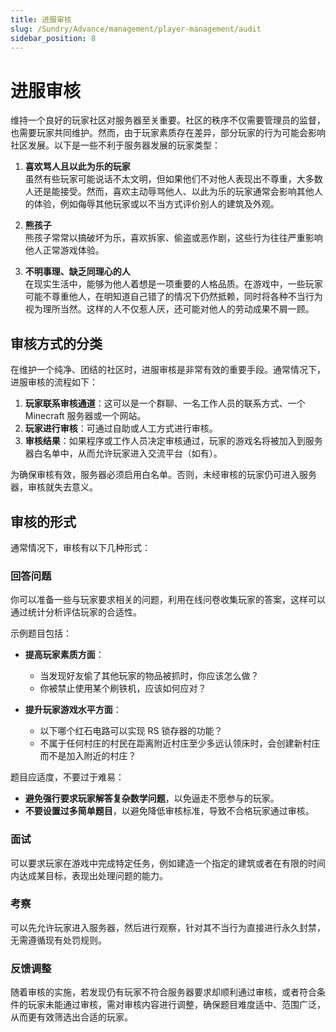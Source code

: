 ```yaml
---
title: 进服审核
slug: /Sundry/Advance/management/player-management/audit
sidebar_position: 8
---
```


# 进服审核

维持一个良好的玩家社区对服务器至关重要。社区的秩序不仅需要管理员的监督，也需要玩家共同维护。然而，由于玩家素质存在差异，部分玩家的行为可能会影响社区发展。以下是一些不利于服务器发展的玩家类型：

1. **喜欢骂人且以此为乐的玩家**  
   虽然有些玩家可能说话不太文明，但如果他们不对他人表现出不尊重，大多数人还是能接受。然而，喜欢主动辱骂他人、以此为乐的玩家通常会影响其他人的体验，例如侮辱其他玩家或以不当方式评价别人的建筑及外观。

2. **熊孩子**  
   熊孩子常常以搞破坏为乐，喜欢拆家、偷盗或恶作剧，这些行为往往严重影响他人正常游戏体验。

3. **不明事理、缺乏同理心的人**  
   在现实生活中，能够为他人着想是一项重要的人格品质。在游戏中，一些玩家可能不尊重他人，在明知道自己错了的情况下仍然抵赖，同时将各种不当行为视为理所当然。这样的人不仅惹人厌，还可能对他人的劳动成果不屑一顾。

## 审核方式的分类

在维护一个纯净、团结的社区时，进服审核是非常有效的重要手段。通常情况下，进服审核的流程如下：

1. **玩家联系审核通道**：这可以是一个群聊、一名工作人员的联系方式、一个 Minecraft 服务器或一个网站。
2. **玩家进行审核**：可通过自助或人工方式进行审核。
3. **审核结果**：如果程序或工作人员决定审核通过，玩家的游戏名将被加入到服务器白名单中，从而允许玩家进入交流平台（如有）。

为确保审核有效，服务器必须启用白名单。否则，未经审核的玩家仍可进入服务器，审核就失去意义。

## 审核的形式

通常情况下，审核有以下几种形式：

### 回答问题

你可以准备一些与玩家要求相关的问题，利用在线问卷收集玩家的答案，这样可以通过统计分析评估玩家的合适性。

示例题目包括：

- **提高玩家素质方面**：

  - 当发现好友偷了其他玩家的物品被抓时，你应该怎么做？
  - 你被禁止使用某个刷铁机，应该如何应对？

- **提升玩家游戏水平方面**：
  - 以下哪个红石电路可以实现 RS 锁存器的功能？
  - 不属于任何村庄的村民在距离附近村庄至少多远认领床时，会创建新村庄而不是加入附近的村庄？

题目应适度，不要过于难易：

- **避免强行要求玩家解答复杂数学问题**，以免逼走不愿参与的玩家。
- **不要设置过多简单题目**，以避免降低审核标准，导致不合格玩家通过审核。

### 面试

可以要求玩家在游戏中完成特定任务，例如建造一个指定的建筑或者在有限的时间内达成某目标，表现出处理问题的能力。

### 考察

可以先允许玩家进入服务器，然后进行观察，针对其不当行为直接进行永久封禁，无需遵循现有处罚规则。

### 反馈调整

随着审核的实施，若发现仍有玩家不符合服务器要求却顺利通过审核，或者符合条件的玩家未能通过审核，需对审核内容进行调整，确保题目难度适中、范围广泛，从而更有效筛选出合适的玩家。
